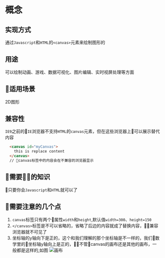 # 概念

## 实现方式
通过`Javascript`和`HTML`的`<canvas>`元素来绘制图形的

## 用途
可以绘制动画、游戏、数据可视化、图片编辑、实时视屏处理等方面

## 适用场景
2D图形

## 兼容性
`IE9`之前的`IE`浏览器不支持`HTML`的`canvas`元素，但在这些浏览器上可以展示替代内容

```html
  <canvas id="myCanvas">
    this is replace content
  </canvas>
  // canvas标签中的内容会在不兼容的浏览器显示
```

## 需要的知识
只要你会`Javascript`和`HTML`就可以了

## 需要注意的几个点
1. `canvas`标签只有两个属性`width`和`height`,默认值`width=300`、`height=150`
2. `</canvas>`标签是不可以省略的，省略了后边的内容就成了替换内容，兼容浏览器就不可见了
3. 坐标轴的y轴向下是正的，这个和我们理解的那个坐标轴是不一样的，我们数学里的坐标轴y轴向上是正的，不管canvas的画布还是其他的画布，一般都是这样的,如图
![画布](https://media.prod.mdn.mozit.cloud/attachments/2012/07/09/224/70658d72d2408295cdfba55e6cd5fcc8/Canvas_default_grid.png)
